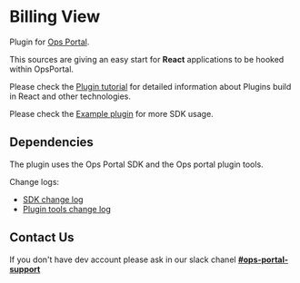 # Billing View

Plugin for [Ops Portal](https://github.com/deliveryhero/dh-platform-ops-portal/blob/master/docs/ops-portal.md).

This sources are giving an easy start for **React** applications to be hooked within OpsPortal.

Please check the [Plugin tutorial](https://ops-portal-docs.deliveryhero.io/) for
detailed information about Plugins build in React and other technologies.

Please check the [Example plugin](https://github.com/deliveryhero/dh-vt-ops-portal-hello-world-plugin) for more SDK usage.

## Dependencies

The plugin uses the Ops Portal SDK and the Ops portal plugin tools.

Change logs:

- [SDK change log](https://github.com/deliveryhero/dh-platform-ops-portal/blob/master/js/opsportal/CHANGELOG.md)
- [Plugin tools change log](https://github.com/deliveryhero/dh-platform-ops-portal/blob/master/js/opsportal-plugin-tools/CHANGELOG.md)

## Contact Us

If you don't have dev account please ask in our slack chanel **[#ops-portal-support](https://deliveryhero.slack.com/archives/CRB13NWJY)**
